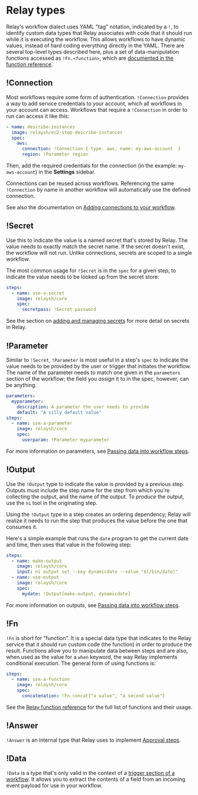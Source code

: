 # Relay types

Relay's workflow dialect uses YAML "tag" notation, indicated by a `!`, to identify custom data types that Relay associates with code that it should run while it is executing the workflow. This allows workflows to have dynamic values, instead of hard coding everything directly in the YAML. There are several top-level types described here, plus a set of data-manipulation functions accessed as `!Fn.<function>`, which are [documented in the function reference](/docs/reference/relay-functions.md).

## !Connection

Most workflows require some form of authentication. `!Connection` provides a way to add service credentials to your account, which all workflows in your account can access. Workflows that require a `!Connection` in order to run can access it like this:

```yaml
- name: describe-instances
  image: relaysh/ec2-step-describe-instances
  spec:
    aws:
      connection: !Connection { type: aws, name: my-aws-account  }
      region: !Parameter region
```

Then, add the required credentials for the connection (in the example: `my-aws-account`) in the **Settings** sidebar.

Connections can be reused across workflows. Referencing the same `!Connection` by name in another workflow will automatically use the defined connection.

See also the documentation on [Adding connections to your workflow](/docs/using-workflows/adding-connections.md).

## !Secret

Use this to indicate the value is a named secret that's stored by Relay. The value needs to exactly match the secret name. If the secret doesn't exist, the workflow will not run. Unlike connections, secrets are scoped to a single workflow.

The most common usage for `!Secret` is in the `spec` for a given step, to indicate the value needs to be looked up from the secret store:

```yaml
steps:
  - name: use-a-secret
    image: relaysh/core
    spec:
      secretpass: !Secret password
```

See the section on [adding and managing secrets](/docs/using-workflows/adding-secrets.md) for more detail on secrets in Relay.

## !Parameter

Similar to `!Secret`, `!Parameter` is most useful in a step's `spec` to indicate the value needs to be provided by the user or trigger that initiates the workflow. The name of the parameter needs to match one given in the `parameters` section of the workflow; the field you _assign_ it to in the spec, however, can be anything.

```yaml
parameters:
  myparameter:
    description: A parameter the user needs to provide
    default: "A silly default value"
steps:
  - name: use-a-parameter
    image: relaysh/core
    spec:
      userparam: !Parameter myparameter
```

For more information on parameters, see [Passing data into workflow steps](/docs/using-workflows/passing-data-into-workflow-steps.md).

## !Output

Use the `!Output` type to indicate the value is provided by a previous step. Outputs must include the step name for the step from which you're collecting the output, and the name of the output. To _produce_ the output, use the `ni` tool in the originating step.

Using the `!Output` type in a step creates an ordering dependency; Relay will realize it needs to run the step that produces the value before the one that consumes it.

Here's a simple example that runs the `date` program to get the current date and time, then uses that value in the following step:

```yaml
steps:
  - name: make-output
    image: relaysh/core
    input: ni output set --key dynamicdate --value "$(/bin/date)"
  - name: use-output
    image: relaysh/core
    spec:
      mydate: !Output[make-output, dynamicdate]
```

For more information on outputs, see [Passing data into workflow steps](/docs/using-workflows/passing-data-into-workflow-steps.md).

## !Fn

`!Fn` is short for "function". It is a special data type that indicates to the Relay service that it should run custom code (the function) in order to produce the result. Functions allow you to manipulate data between steps and are also, when used as the value for a `when` keyword, the way Relay implements conditional execution. The general form of using functions is:

```yaml
steps:
  - name: use-a-function
    image: relaysh/core
    spec:
      concatenation: !Fn.concat["a value", "a second value"]
```

See the [Relay function reference](/docs/reference/relay-functions.md) for the full list of functions and their usage.

## !Answer

`!Answer` is an internal type that Relay uses to implement [Approval steps](/docs/using-workflows/adding-an-approval-step.md).

## !Data

`!Data` is a type that's only valid in the context of a [trigger section of a workflow](/docs/reference/relay-workflows.md). It allows you to extract the contents of a field from an incoming event payload for use in your workflow.